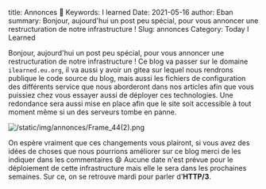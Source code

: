 title: Annonces 🙂
Keywords: I learned
Date: 2021-05-16
author: Eban
summary: Bonjour, aujourd'hui un post peu spécial, pour vous annoncer une restructuration de notre infrastructure !
Slug: annonces
Category: Today I Learned

Bonjour, aujourd'hui un post peu spécial, pour vous annoncer une restructuration de notre infrastructure ! Ce blog va passer sur le domaine `ilearned.eu.org`, il va aussi y avoir un gitea sur lequel nous rendrons publique le code source du blog, mais aussi les fichiers de configuration des différents service que nous aborderont dans nos articles afin que vous puissiez chez vous essayer aussi de déployer ces technologies. Une redondance sera aussi mise en place afin que le site soit accessible à tout moment même si un des serveurs tombe en panne.

![/static/img/annonces/Frame_44(2).png](/static/img/annonces/Frame_44(2).png)

On espère vraiment que ces changements vous plairont, si vous avez des idées de choses que nous pourrions améliorer sur ce blog merci de les indiquer dans les commentaires 😄 Aucune date n'est prévue pour le déploiement de cette infrastructure mais elle le sera dans les prochaines semaines. Sur ce, on se retrouve mardi pour parler d'**HTTP/3**.

